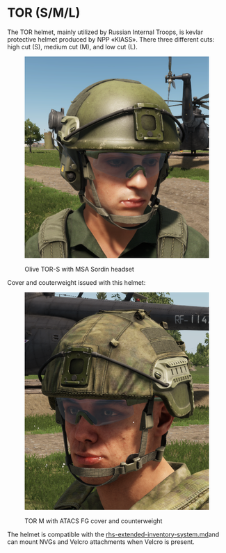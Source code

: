 # TOR (S/M/L)

The TOR helmet, mainly utilized by Russian Internal Troops, is kevlar protective helmet produced by NPP «KlASS». There three different cuts: high cut (S), medium cut (M), and low cut (L).&#x20;

<figure><img src="../../../../../.gitbook/assets/image.png" alt=""><figcaption><p>Olive TOR-S with MSA Sordin headset</p></figcaption></figure>

Cover and couterweight issued with this helmet:

<figure><img src="../../../../../.gitbook/assets/image (1).png" alt=""><figcaption><p>TOR M with ATACS FG cover and counterweight</p></figcaption></figure>



The helmet is compatible with the [rhs-extended-inventory-system.md](../../../general-systems/rhs-extended-inventory-system.md "mention")and can mount NVGs and Velcro attachments when Velcro is present.
